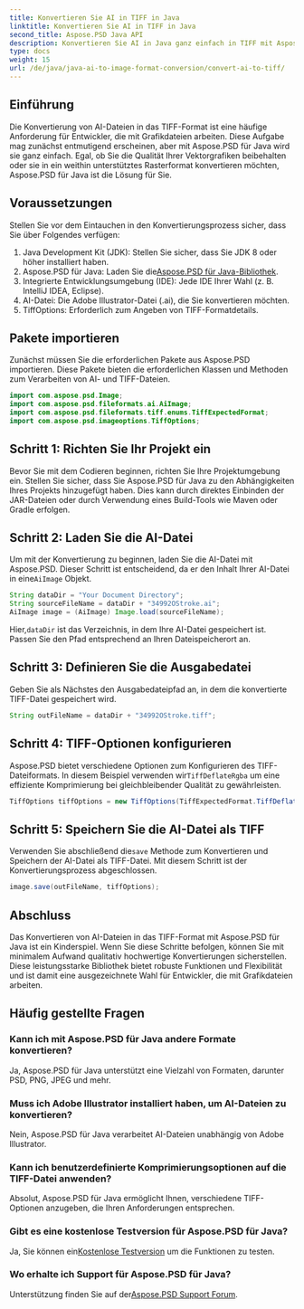 ```yaml
---
title: Konvertieren Sie AI in TIFF in Java
linktitle: Konvertieren Sie AI in TIFF in Java
second_title: Aspose.PSD Java API
description: Konvertieren Sie AI in Java ganz einfach in TIFF mit Aspose.PSD. Schritt-für-Schritt-Anleitung für Entwickler. Download, Einrichtung und Codeausschnitte inklusive.
type: docs
weight: 15
url: /de/java/java-ai-to-image-format-conversion/convert-ai-to-tiff/
---
```

## Einführung
Die Konvertierung von AI-Dateien in das TIFF-Format ist eine häufige Anforderung für Entwickler, die mit Grafikdateien arbeiten. Diese Aufgabe mag zunächst entmutigend erscheinen, aber mit Aspose.PSD für Java wird sie ganz einfach. Egal, ob Sie die Qualität Ihrer Vektorgrafiken beibehalten oder sie in ein weithin unterstütztes Rasterformat konvertieren möchten, Aspose.PSD für Java ist die Lösung für Sie.
## Voraussetzungen
Stellen Sie vor dem Eintauchen in den Konvertierungsprozess sicher, dass Sie über Folgendes verfügen:
1. Java Development Kit (JDK): Stellen Sie sicher, dass Sie JDK 8 oder höher installiert haben.
2. Aspose.PSD für Java: Laden Sie die[Aspose.PSD für Java-Bibliothek](https://releases.aspose.com/psd/java/).
3. Integrierte Entwicklungsumgebung (IDE): Jede IDE Ihrer Wahl (z. B. IntelliJ IDEA, Eclipse).
4. AI-Datei: Die Adobe Illustrator-Datei (.ai), die Sie konvertieren möchten.
5. TiffOptions: Erforderlich zum Angeben von TIFF-Formatdetails.
## Pakete importieren
Zunächst müssen Sie die erforderlichen Pakete aus Aspose.PSD importieren. Diese Pakete bieten die erforderlichen Klassen und Methoden zum Verarbeiten von AI- und TIFF-Dateien.
```java
import com.aspose.psd.Image;
import com.aspose.psd.fileformats.ai.AiImage;
import com.aspose.psd.fileformats.tiff.enums.TiffExpectedFormat;
import com.aspose.psd.imageoptions.TiffOptions;
```
## Schritt 1: Richten Sie Ihr Projekt ein
Bevor Sie mit dem Codieren beginnen, richten Sie Ihre Projektumgebung ein. Stellen Sie sicher, dass Sie Aspose.PSD für Java zu den Abhängigkeiten Ihres Projekts hinzugefügt haben. Dies kann durch direktes Einbinden der JAR-Dateien oder durch Verwendung eines Build-Tools wie Maven oder Gradle erfolgen.
## Schritt 2: Laden Sie die AI-Datei
 Um mit der Konvertierung zu beginnen, laden Sie die AI-Datei mit Aspose.PSD. Dieser Schritt ist entscheidend, da er den Inhalt Ihrer AI-Datei in eine`AiImage` Objekt.
```java
String dataDir = "Your Document Directory";
String sourceFileName = dataDir + "34992OStroke.ai";
AiImage image = (AiImage) Image.load(sourceFileName);
```
 Hier,`dataDir` ist das Verzeichnis, in dem Ihre AI-Datei gespeichert ist. Passen Sie den Pfad entsprechend an Ihren Dateispeicherort an.
## Schritt 3: Definieren Sie die Ausgabedatei
Geben Sie als Nächstes den Ausgabedateipfad an, in dem die konvertierte TIFF-Datei gespeichert wird.
```java
String outFileName = dataDir + "34992OStroke.tiff";
```
## Schritt 4: TIFF-Optionen konfigurieren
 Aspose.PSD bietet verschiedene Optionen zum Konfigurieren des TIFF-Dateiformats. In diesem Beispiel verwenden wir`TiffDeflateRgba` um eine effiziente Komprimierung bei gleichbleibender Qualität zu gewährleisten.
```java
TiffOptions tiffOptions = new TiffOptions(TiffExpectedFormat.TiffDeflateRgba);
```
## Schritt 5: Speichern Sie die AI-Datei als TIFF
 Verwenden Sie abschließend die`save` Methode zum Konvertieren und Speichern der AI-Datei als TIFF-Datei. Mit diesem Schritt ist der Konvertierungsprozess abgeschlossen.
```java
image.save(outFileName, tiffOptions);
```

## Abschluss
Das Konvertieren von AI-Dateien in das TIFF-Format mit Aspose.PSD für Java ist ein Kinderspiel. Wenn Sie diese Schritte befolgen, können Sie mit minimalem Aufwand qualitativ hochwertige Konvertierungen sicherstellen. Diese leistungsstarke Bibliothek bietet robuste Funktionen und Flexibilität und ist damit eine ausgezeichnete Wahl für Entwickler, die mit Grafikdateien arbeiten.
## Häufig gestellte Fragen
### Kann ich mit Aspose.PSD für Java andere Formate konvertieren?
Ja, Aspose.PSD für Java unterstützt eine Vielzahl von Formaten, darunter PSD, PNG, JPEG und mehr.
### Muss ich Adobe Illustrator installiert haben, um AI-Dateien zu konvertieren?
Nein, Aspose.PSD für Java verarbeitet AI-Dateien unabhängig von Adobe Illustrator.
### Kann ich benutzerdefinierte Komprimierungsoptionen auf die TIFF-Datei anwenden?
Absolut, Aspose.PSD für Java ermöglicht Ihnen, verschiedene TIFF-Optionen anzugeben, die Ihren Anforderungen entsprechen.
### Gibt es eine kostenlose Testversion für Aspose.PSD für Java?
 Ja, Sie können ein[Kostenlose Testversion](https://releases.aspose.com/) um die Funktionen zu testen.
### Wo erhalte ich Support für Aspose.PSD für Java?
 Unterstützung finden Sie auf der[Aspose.PSD Support Forum](https://forum.aspose.com/c/psd/34).